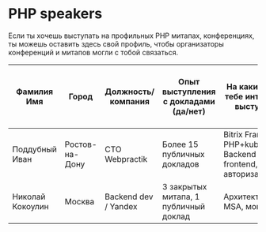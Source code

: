 # PHP speakers

Если ты хочешь выступать на профильных PHP митапах, конференциях, ты можешь оставить здесь свой профиль, чтобы
организаторы
конференций и митапов могли с тобой связаться.

| Фамилия Имя    | Город          | Должность/компания | Опыт выступления с докладами (да/нет) | На какие темы тебе интересно выступить                                | У тебя есть в настоящий момент новые идеи с докладами?) | telegram                      | 
|----------------|----------------|--------------------|---------------------------------------|-----------------------------------------------------------------------|---------------------------------------------------------|-------------------------------|
| Поддубный Иван | Ростов-на-Дону | CTO Webpractik     | Более 15 публичных докладов           | Bitrix Framework, PHP+kubernetes, Backend + SPA frontend, авторизация |                                                         | [@northleshiy](https://t.me/) |
| Николай Кокоулин | Москва         | Backend dev / Yandex | 3 закрытых митапа, 1 публичный доклад | Архитектура, MSA, монолиты                                            | Да                                                      | [@kekalay](https://t.me/kekalay) |






